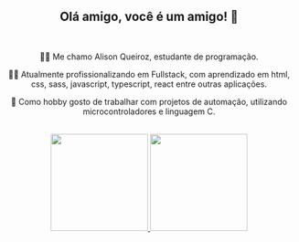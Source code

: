 <div align="center">
 <h2>Olá amigo, você é um amigo! 🤝</h2>
</div>

<br />

<div align="center">
  <p> 🤷‍♂️ Me chamo Alison Queiroz, estudante de programação. </p>
  <p> 👨‍💻 Atualmente profissionalizando em Fullstack, com aprendizado em html, css, sass, javascript, typescript, react entre outras aplicações. </p>
  <p> 🚀 Como hobby gosto de trabalhar com projetos de automação, utilizando microcontroladores e linguagem C. </p>
  
</div>  
<br />

<div align="center">
  <a href="https://github.com/aqueiroz2">
  <img height="170rem" src="https://github-readme-stats.vercel.app/api?username=aqueiroz2&show_icons=true&theme=chartreuse-dark&include_all_commits=true&count_private=true"/>
  <img height="170rem" src="https://github-readme-stats.vercel.app/api/top-langs/?username=aqueiroz2&layout=compact&langs_count=16&theme=chartreuse-dark"/
</div>
   
<div>
 
 <link rel="stylesheet" href="https://cdn.jsdelivr.net/gh/devicons/devicon@v2.14.0/devicon.min.css">
 
</div>
  

